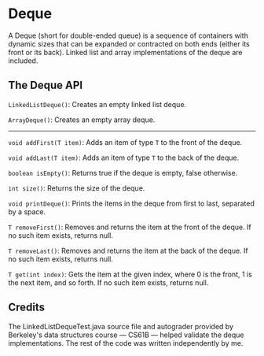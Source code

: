 # Deque

A Deque (short for double-ended queue) is a sequence of containers with dynamic sizes that can be expanded or 
contracted on both ends (either its front or its back). Linked list and array implementations of the deque are
included.

## The Deque API

`LinkedListDeque()`: Creates an empty linked list deque.

`ArrayDeque()`: Creates an empty array deque.
***
`void addFirst(T item)`: Adds an item of type `T` to the front of the deque.

`void addLast(T item)`: Adds an item of type `T` to the back of the deque.

`boolean isEmpty()`: Returns true if the deque is empty, false otherwise.

`int size()`: Returns the size of the deque.

`void printDeque()`: Prints the items in the deque from first to last, separated by a space.

`T removeFirst()`: Removes and returns the item at the front of the deque. If no such item exists, returns null.

`T removeLast()`: Removes and returns the item at the back of the deque. If no such item exists, returns null.

`T get(int index)`: Gets the item at the given index, where 0 is the front, 1 is the next item, and so forth.
If no such item exists, returns null.

## Credits
The LinkedListDequeTest.java source file and autograder provided by Berkeley's data structures course — CS61B — helped
validate the deque implementations. The rest of the code was written independently by me.
